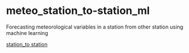 # meteo_station_to-station_ml
Forecasting meteorological variables in a station from other station using machine learning 

[station_to station](https://github.com/granantuin/meteo_station_to-station_ml/blob/master/anal_station.ipynb)
